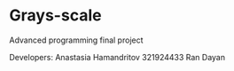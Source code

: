 # Grays-scale
Advanced programming final project

Developers:
Anastasia Hamandritov 321924433
Ran Dayan
